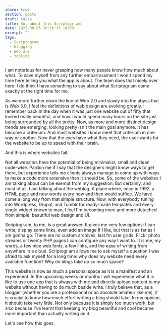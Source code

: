 ```yaml
---
share: true
section: posts
draft: false
title: So, about this Scriptogr.am
date: 2023-08-05 10:16:15 +0200
excerpt: ""
tags:
  - Scriptogram
  - blogging
  - Web 2.0
  - tooling
---
```



I am notorious for never grasping how many people know how much about what. To save myself from any further embarrassment I won't spend my time here telling you what the app is about. The team does that nicely over here. I do think I have something to say about what Scriptogr.am came exactly at the right time for me.

As we more further down the line of Web 2.0 and slowly into the abyss that is Web 3.0, I feel the definitions of web design are evolving greatly. I remember back in the day when it was just one website out of fifty that looked really beautiful, and how I would spend many hours on the site just being surrounded by all the pretty. Now, as more and more distinct design trends are emerging, looking pretty isn't the main goal anymore. It has become a criterium. And most websites I know meet that criterium in one way or another. Now that the eyes have what they need, the user wants for the website to be up to speed with their brain.

And this is where websites fail.

Not all websites have the potential of being minimalist, small and clean code-wise. Pardon me if I say that the designers might know ways to get there, but experience tells me clients always manage to come up with ways to make a code more extensive than it should be. So, some of the websites I am talking about can be exempt from my suggestion. But certainly, and most of all, I am talking about the weblog. A place where, once in 1992, a HTML page and new words every now and then would suffice. We have come a long way from that simple structure. Now, with everybody tuning into Wordpress, Drupal, and Tumblr for ready-made templates and every single widget known to man, I feel I'm becoming more and more detached from simple, beautiful web design and UI.

Scriptogr.am, to me, is a great answer. It gives me very few options: I can write, display some links, even add an image if I like, but that is as far as I am gonna go. There are no custom archives, last.fm user grids, Flickr photo streams or twenty PHP pages I can configure any way I want to. It is me, my words, a few nice web fonts, a few links, and the ease of writing from anywhere in a cloud. Scriptogr.am allows me to ask myself a question I was afraid to ask myself for a long time: why does my website need every available function? Why do blogs take up so much space?

This website is now as much a personal space as it is a manifest and an experiment. In the upcoming weeks or months I will experience what it is like to use one app that is always with me and directly upload content to my website without having to do much beside write. I truly believe that, as a blogger (whether you are a professional or an absolute amateur like me), it is crucial to know how much effort writing a blog should take. In my opinion, it should take very little. Not only because it is simply too much work, but also because I've learnt that keeping my blog beautiful and cool became more important than actually writing on it.

Let's see how this goes.